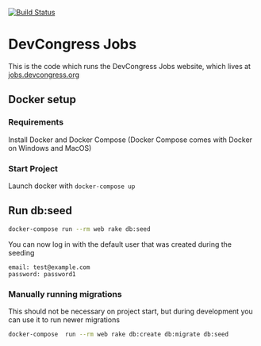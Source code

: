 [![Build Status](https://travis-ci.org/devcongress/jobs.svg?branch=master)](https://travis-ci.org/devcongress/jobs)

# DevCongress Jobs

This is the code which runs the DevCongress Jobs website, which lives at [jobs.devcongress.org](http://jobs.devcongress.org)

## Docker setup

### Requirements

Install Docker and Docker Compose (Docker Compose comes with Docker on Windows and MacOS)

### Start Project

Launch docker with `docker-compose up`

## Run db:seed

```sh
docker-compose run --rm web rake db:seed
```

You can now log in with the default user that was created during the seeding

```
email: test@example.com
password: password1
```

### Manually running migrations

This should not be necessary on project start, but during development you can use it to run newer migrations

```sh
docker-compose  run --rm web rake db:create db:migrate db:seed
```